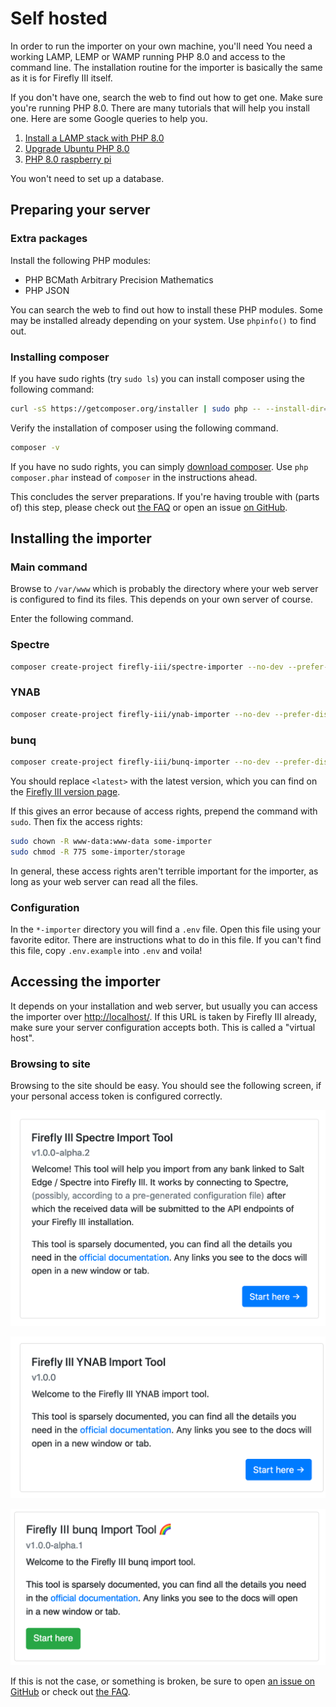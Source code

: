 # Self hosted

In order to run the importer on your own machine, you'll need You need a working LAMP, LEMP or WAMP running PHP 8.0 and access to the command line. The installation routine for the importer is basically the same as it is for Firefly III itself.

If you don't have one, search the web to find out how to get one. Make sure you're running PHP 8.0. There are many tutorials that will help you install one. Here are some Google queries to help you.

1. [Install a LAMP stack with PHP 8.0](https://www.google.com/search?q=lamp+stack+php+7.3)
2. [Upgrade Ubuntu PHP 8.0](https://www.google.com/search?q=upgrade+ubuntu+php+7.3)
3. [PHP 8.0 raspberry pi](https://www.google.nl/search?q=PHP+7.3+raspberry+pi)

You won't need to set up a database.

## Preparing your server

### Extra packages

Install the following PHP modules:

* PHP BCMath Arbitrary Precision Mathematics
* PHP JSON

You can search the web to find out how to install these PHP modules. Some may be installed already depending on your system. Use `phpinfo()` to find out.

### Installing composer

If you have sudo rights (try `sudo ls`) you can install composer using the following command:

```bash
curl -sS https://getcomposer.org/installer | sudo php -- --install-dir=/usr/local/bin --filename=composer
```

Verify the installation of composer using the following command.

```bash
composer -v
```

If you have no sudo rights, you can simply [download composer](https://getcomposer.org/download/). Use `php composer.phar` instead of `composer` in the instructions ahead.

This concludes the server preparations. If you're having trouble with (parts of) this step, please check out [the FAQ](../errors/freq_questions.md) or open an issue [on GitHub](https://github.com/firefly-iii/firefly-iii).

## Installing the importer

### Main command

Browse to `/var/www` which is probably the directory where your web server is configured to find its files. This depends on your own server of course.

Enter the following command. 

### Spectre

```bash
composer create-project firefly-iii/spectre-importer --no-dev --prefer-dist spectre-importer <latest>
```

### YNAB

```bash
composer create-project firefly-iii/ynab-importer --no-dev --prefer-dist ynab-importer <latest>
```

### bunq

```bash
composer create-project firefly-iii/bunq-importer --no-dev --prefer-dist bunq-importer <latest>
```

You should replace `<latest>` with the latest version, which you can find on the [Firefly III version page](https://version.firefly-iii.org/).

If this gives an error because of access rights, prepend the command with `sudo`. Then fix the access rights:

```bash   
sudo chown -R www-data:www-data some-importer
sudo chmod -R 775 some-importer/storage
```

In general, these access rights aren't terrible important for the importer, as long as your web server can read all the files.

### Configuration

In the `*-importer` directory you will find a `.env` file. Open this file using your favorite editor. There are instructions what to do in this file. If you can't find this file, copy `.env.example` into `.env` and voila!

## Accessing the importer

It depends on your installation and web server, but usually you can access the importer over [http://localhost/](http://localhost/). If this URL is taken by Firefly III already, make sure your server configuration accepts both. This is called a "virtual host".

### Browsing to site

Browsing to the site should be easy. You should see the following screen, if your personal access token is configured correctly.

![Opening screen of the Spectre importer.](images/spectre_opening.png)

![Opening screen of the YNAB importer.](images/ynab_opening.png)

![Opening screen of the bunq importer.](images/bunq_opening.png)

If this is not the case, or something is broken, be sure to open [an issue on GitHub](https://github.com/firefly-iii/firefly-iii) or check out [the FAQ](https://firefly-iii.gitbook.io/firefly-iii-ynab-importer/errors-and-trouble-shooting/freq_questions).
